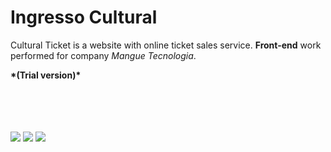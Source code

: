 <h1>Ingresso Cultural</h1>
<p>Cultural Ticket is a website with online ticket sales service. <strong>Front-end</strong> work performed for company <i>Mangue Tecnologia</i>.
</p>
<p><strong>*(Trial version)*</strong></p>
</br></br>
</br></br>

<img src="http://agenciacapiba.com.br/img/ingresso1.png">
<img src="http://agenciacapiba.com.br/img/ingresso2.png">
<img src="http://agenciacapiba.com.br/img/ingresso3.png">
